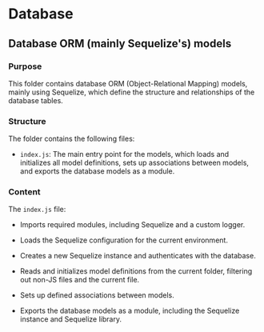 # Database

## Database ORM (mainly Sequelize's) models

### Purpose

This folder contains database ORM (Object-Relational Mapping) models, mainly using Sequelize, which define the structure and relationships of the database tables.

### Structure

The folder contains the following files:

- `index.js`: The main entry point for the models, which loads and initializes all model definitions, sets up associations between models, and exports the database models as a module.

### Content

The `index.js` file:

- Imports required modules, including Sequelize and a custom logger.

- Loads the Sequelize configuration for the current environment.

- Creates a new Sequelize instance and authenticates with the database.

- Reads and initializes model definitions from the current folder, filtering out non-JS files and the current file.

- Sets up defined associations between models.

- Exports the database models as a module, including the Sequelize instance and Sequelize library.
